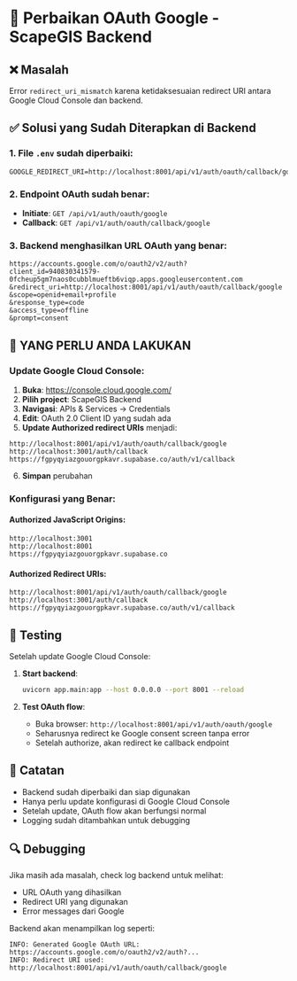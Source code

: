 # 🔧 Perbaikan OAuth Google - ScapeGIS Backend

## ❌ Masalah
Error `redirect_uri_mismatch` karena ketidaksesuaian redirect URI antara Google Cloud Console dan backend.

## ✅ Solusi yang Sudah Diterapkan di Backend

### 1. File `.env` sudah diperbaiki:
```env
GOOGLE_REDIRECT_URI=http://localhost:8001/api/v1/auth/oauth/callback/google
```

### 2. Endpoint OAuth sudah benar:
- **Initiate**: `GET /api/v1/auth/oauth/google`
- **Callback**: `GET /api/v1/auth/oauth/callback/google`

### 3. Backend menghasilkan URL OAuth yang benar:
```
https://accounts.google.com/o/oauth2/v2/auth?
client_id=940830341579-0fcheup5gm7naos0cubblmueftb6viqp.apps.googleusercontent.com
&redirect_uri=http://localhost:8001/api/v1/auth/oauth/callback/google
&scope=openid+email+profile
&response_type=code
&access_type=offline
&prompt=consent
```

## 🚨 YANG PERLU ANDA LAKUKAN

### Update Google Cloud Console:

1. **Buka**: https://console.cloud.google.com/
2. **Pilih project**: ScapeGIS Backend
3. **Navigasi**: APIs & Services → Credentials
4. **Edit**: OAuth 2.0 Client ID yang sudah ada
5. **Update Authorized redirect URIs** menjadi:

```
http://localhost:8001/api/v1/auth/oauth/callback/google
http://localhost:3001/auth/callback
https://fgpyqyiazgouorgpkavr.supabase.co/auth/v1/callback
```

6. **Simpan** perubahan

### Konfigurasi yang Benar:

#### Authorized JavaScript Origins:
```
http://localhost:3001
http://localhost:8001
https://fgpyqyiazgouorgpkavr.supabase.co
```

#### Authorized Redirect URIs:
```
http://localhost:8001/api/v1/auth/oauth/callback/google
http://localhost:3001/auth/callback
https://fgpyqyiazgouorgpkavr.supabase.co/auth/v1/callback
```

## 🧪 Testing

Setelah update Google Cloud Console:

1. **Start backend**:
   ```bash
   uvicorn app.main:app --host 0.0.0.0 --port 8001 --reload
   ```

2. **Test OAuth flow**:
   - Buka browser: `http://localhost:8001/api/v1/auth/oauth/google`
   - Seharusnya redirect ke Google consent screen tanpa error
   - Setelah authorize, akan redirect ke callback endpoint

## 📝 Catatan

- Backend sudah diperbaiki dan siap digunakan
- Hanya perlu update konfigurasi di Google Cloud Console
- Setelah update, OAuth flow akan berfungsi normal
- Logging sudah ditambahkan untuk debugging

## 🔍 Debugging

Jika masih ada masalah, check log backend untuk melihat:
- URL OAuth yang dihasilkan
- Redirect URI yang digunakan
- Error messages dari Google

Backend akan menampilkan log seperti:
```
INFO: Generated Google OAuth URL: https://accounts.google.com/o/oauth2/v2/auth?...
INFO: Redirect URI used: http://localhost:8001/api/v1/auth/oauth/callback/google
```
